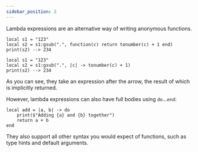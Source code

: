 ```yaml
---
sidebar_position: 2
---
```

Lambda expressions are an alternative way of writing anonymous functions.
```pluto showLineNumbers title="Lua Way"
local s1 = "123"
local s2 = s1:gsub(".", function(c) return tonumber(c) + 1 end)
print(s2) --> 234
```
```pluto title="Pluto Way"
local s1 = "123"
local s2 = s1:gsub(".", |c| -> tonumber(c) + 1)
print(s2) --> 234
```

As you can see, they take an expression after the arrow, the result of which is implicitly returned.

However, lambda expressions can also have full bodies using `do`...`end`:

```pluto
local add = |a, b| -> do
    print($"Adding {a} and {b} together")
    return a + b
end
```

They also support all other syntax you would expect of functions, such as type hints and default arguments.
